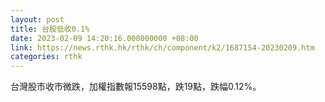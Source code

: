```yaml
---
layout: post
title: 台股低收0.1%
date: 2023-02-09 14:20:16.000000000 +08:00
link: https://news.rthk.hk/rthk/ch/component/k2/1687154-20230209.htm
categories: rthk
---
```


台灣股市收市微跌，加權指數報15598點，跌19點，跌幅0.12%。
